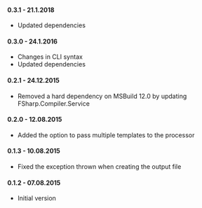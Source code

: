 #### 0.3.1 - 21.1.2018
* Updated dependencies

#### 0.3.0 - 24.1.2016
* Changes in CLI syntax
* Updated dependencies

#### 0.2.1 - 24.12.2015
* Removed a hard dependency on MSBuild 12.0 by updating FSharp.Compiler.Service

#### 0.2.0 - 12.08.2015
* Added the option to pass multiple templates to the processor

#### 0.1.3 - 10.08.2015
* Fixed the exception thrown when creating the output file

#### 0.1.2 - 07.08.2015
* Initial version